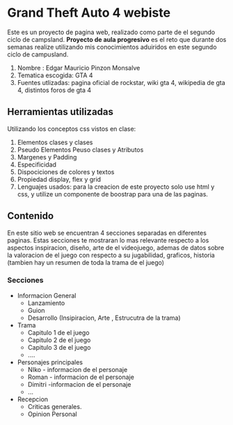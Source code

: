 # Grand Theft Auto 4 webiste

Este es un proyecto de pagina web, realizado como parte de el segundo ciclo de campsland.
**Proyecto de aula progresivo** es el reto que durante dos semanas realize utilizando mis conocimientos aduiridos en este segundo ciclo de campusland.

1. Nombre : Edgar Mauricio Pinzon Monsalve
2. Tematica escogida: GTA 4 
3. Fuentes utlizadas: pagina oficial de rockstar, wiki gta 4, wikipedia de gta 4, distintos foros de gta 4 

## Herramientas utilizadas
 
Utilizando los conceptos css vistos en clase: 

1. Elementos clases y clases
2. Pseudo Elementos Peuso clases y Atributos
3. Margenes y Padding
3. Especificidad
4. Dispociciones de colores y textos
5. Propiedad display, flex y grid
6. Lenguajes usados: para la creacion de este proyecto solo use html y css, y utilize un componente de boostrap para una de las paginas.




 

## Contenido

En este sitio web se encuentran 4 secciones separadas en diferentes paginas. Estas secciones te mostraran lo mas relevante respecto a los aspectos inspiracion, diseño, arte de el videojuego, ademas de datos sobre la valoracion de el juego con respecto a su jugabilidad, graficos, historia (tambien hay un resumen de toda la trama de el juego)

### Secciones
+ Informacion General
    + Lanzamiento
    + Guion
    + Desarrollo (Insipiracion, Arte , Estrucutra de la trama) 
+ Trama
    + Capitulo 1 de el juego
    + Capitulo 2 de el juego
    + Capitulo 3 de el juego
    + ....
+ Personajes principales
    + NIko - informacion de el personaje
    + Roman - informacion de el personaje
    + Dimitri -informacion de el personaje
    + ...
+ Recepcion
    + Criticas generales.
    + Opinion Personal

